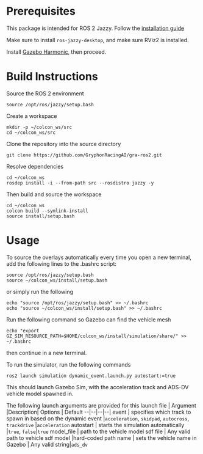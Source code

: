 # Prerequisites
This package is intended for ROS 2 Jazzy. Follow the [installation guide](https://docs.ros.org/en/jazzy/Installation.html)

Make sure to install `ros-jazzy-desktop`, and make sure RViz2 is installed.

Install [Gazebo Harmonic](https://gazebosim.org/docs/harmonic/install_ubuntu/), then proceed.

# Build Instructions

Source the ROS 2 environment
```
source /opt/ros/jazzy/setup.bash
```

Create a workspace
```
mkdir -p ~/colcon_ws/src
cd ~/colcon_ws/src
```

Clone the repository into the source directory
```
git clone https://github.com/GryphonRacingAI/gra-ros2.git
```

Resolve dependencies
```
cd ~/colcon_ws
rosdep install -i --from-path src --rosdistro jazzy -y
```

Then build and source the workspace
```
cd ~/colcon_ws
colcon build --symlink-install
source install/setup.bash
```

# Usage
To source the overlays automatically every time you open a new terminal, add the following lines to the .bashrc script:
```
source /opt/ros/jazzy/setup.bash
source ~/colcon_ws/install/setup.bash
```

or simply run the following
```
echo "source /opt/ros/jazzy/setup.bash" >> ~/.bashrc
echo "source ~/colcon_ws/install/setup.bash" >> ~/.bashrc
```

Run the following command so Gazebo can find the vehicle mesh
```
echo "export GZ_SIM_RESOURCE_PATH=$HOME/colcon_ws/install/simulation/share/" >> ~/.bashrc
```
then continue in a new terminal.

To run the simulator, run the following commands

```
ros2 launch simulation dynamic_event.launch.py autostart:=true
```
This should launch Gazebo Sim, with the acceleration track and ADS-DV vehicle model spawned in.

The following launch arguments are provided for this launch file
  | Argument |Description| Options | Default
--|--|--|--|
event | specifies which track to spawn in based on the dynamic event |`acceleration`, `skidpad`, `autocross`, `trackdrive` |`acceleration`
autostart | starts the simulation automatically |`true`, `false`|`true`
model_file | path to the vehicle model sdf file | Any valid path to vehicle sdf model |hard-coded path
name | sets the vehicle name in Gazebo | Any valid string|`ads_dv`
